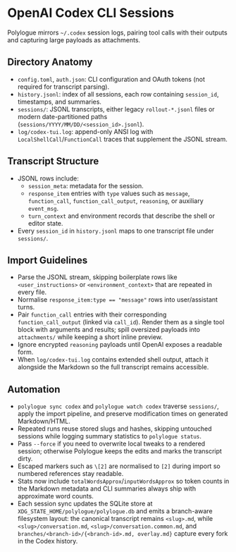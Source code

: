 # OpenAI Codex CLI Sessions

Polylogue mirrors `~/.codex` session logs, pairing tool calls with their outputs and capturing large payloads as attachments.

## Directory Anatomy

- `config.toml`, `auth.json`: CLI configuration and OAuth tokens (not required for transcript parsing).
- `history.jsonl`: index of all sessions, each row containing `session_id`, timestamps, and summaries.
- `sessions/`: JSONL transcripts, either legacy `rollout-*.jsonl` files or modern date-partitioned paths (`sessions/YYYY/MM/DD/<session_id>.jsonl`).
- `log/codex-tui.log`: append-only ANSI log with `LocalShellCall`/`FunctionCall` traces that supplement the JSONL stream.

## Transcript Structure

- JSONL rows include:
  - `session_meta`: metadata for the session.
  - `response_item` entries with `type` values such as `message`, `function_call`, `function_call_output`, `reasoning`, or auxiliary `event_msg`.
  - `turn_context` and environment records that describe the shell or editor state.
- Every `session_id` in `history.jsonl` maps to one transcript file under `sessions/`.

## Import Guidelines

- Parse the JSONL stream, skipping boilerplate rows like `<user_instructions>` or `<environment_context>` that are repeated in every file.
- Normalise `response_item:type == "message"` rows into user/assistant turns.
- Pair `function_call` entries with their corresponding `function_call_output` (linked via `call_id`). Render them as a single tool block with arguments and results; spill oversized payloads into `attachments/` while keeping a short inline preview.
- Ignore encrypted `reasoning` payloads until OpenAI exposes a readable form.
- When `log/codex-tui.log` contains extended shell output, attach it alongside the Markdown so the full transcript remains accessible.

## Automation

- `polylogue sync codex` and `polylogue watch codex` traverse `sessions/`, apply the import pipeline, and preserve modification times on generated Markdown/HTML.
- Repeated runs reuse stored slugs and hashes, skipping untouched sessions while logging summary statistics to `polylogue status`.
- Pass `--force` if you need to overwrite local tweaks to a rendered session; otherwise Polylogue keeps the edits and marks the transcript dirty.
- Escaped markers such as `\[2]` are normalised to `[2]` during import so numbered references stay readable.
- Stats now include `totalWordsApprox`/`inputWordsApprox` so token counts in the Markdown metadata and CLI summaries always ship with approximate word counts.
- Each session sync updates the SQLite store at `XDG_STATE_HOME/polylogue/polylogue.db` and emits a branch-aware filesystem layout: the canonical transcript remains `<slug>.md`, while `<slug>/conversation.md`, `<slug>/conversation.common.md`, and `branches/<branch-id>/{<branch-id>.md, overlay.md}` capture every fork in the Codex history.
